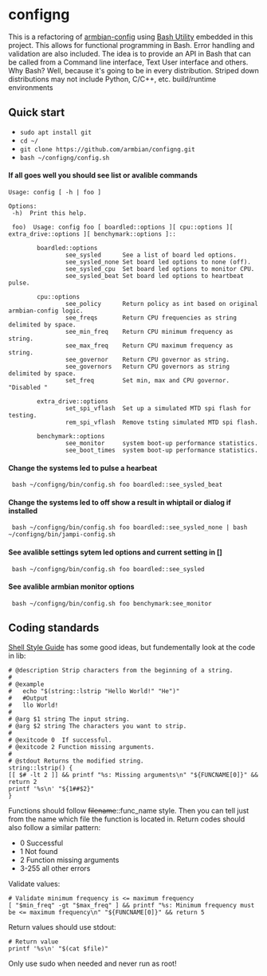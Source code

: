 # configng
This is a refactoring of [armbian-config](https://github.com/armbian/config) using [Bash Utility](https://labbots.github.io/bash-utility) 
embedded in this project. This allows for functional programming in Bash. Error handling and validation are also included. 
The idea is to provide an API in Bash that can be called from a Command line interface, Text User interface and others.
Why Bash? Well, because it's going to be in every distribution. Striped down distributions 
may not include Python, C/C++, etc. build/runtime environments 

## Quick start
* `sudo apt install git`
* `cd ~/`
* `git clone https://github.com/armbian/configng.git`
* `bash ~/configng/config.sh`
  
#### If all goes well you should see list or avalible commands 
```
Usage: config [ -h | foo ]

Options:
 -h)  Print this help.

 foo)  Usage: config foo [ boardled::options ][ cpu::options ][ extra_drive::options ][ benchymark::options ]::

        boardled::options
                see_sysled      See a list of board led options.
                see_sysled_none Set board led options to none (off).
                see_sysled_cpu  Set board led options to monitor CPU.
                see_sysled_beat Set board led options to heartbeat pulse.

        cpu::options
                see_policy      Return policy as int based on original armbian-config logic.
                see_freqs       Return CPU frequencies as string delimited by space.
                see_min_freq    Return CPU minimum frequency as string.
                see_max_freq    Return CPU maximum frequency as string.
                see_governor    Return CPU governor as string.
                see_governors   Return CPU governors as string delimited by space.
                set_freq        Set min, max and CPU governor. "Disabled "

        extra_drive::options
                set_spi_vflash  Set up a simulated MTD spi flash for testing.
                rem_spi_vflash  Remove tsting simulated MTD spi flash.

        benchymark::options
                see_monitor     system boot-up performance statistics.
                see_boot_times  system boot-up performance statistics.

```
#### Change the systems led to pulse a hearbeat
```
 bash ~/configng/bin/config.sh foo boardled::see_sysled_beat
```
#### Change the systems led to off show a result in whiptail or dialog if installed
```
 bash ~/configng/bin/config.sh foo boardled::see_sysled_none | bash ~/configng/bin/jampi-config.sh
```
#### See avalible settings sytem led options and current setting in []
```
 bash ~/configng/bin/config.sh foo boardled::see_sysled
```
#### See avalible armbian monitor options 
```
 bash ~/configng/bin/config.sh foo benchymark:see_monitor
```


## Coding standards
[Shell Style Guide](https://google.github.io/styleguide/shellguide.html) has some good ideas, 
but fundementally look at the code in lib:
```
# @description Strip characters from the beginning of a string.
#
# @example
#   echo "$(string::lstrip "Hello World!" "He")"
#   #Output
#   llo World!
#
# @arg $1 string The input string.
# @arg $2 string The characters you want to strip.
#
# @exitcode 0  If successful.
# @exitcode 2 Function missing arguments.
#
# @stdout Returns the modified string.
string::lstrip() {
[[ $# -lt 2 ]] && printf "%s: Missing arguments\n" "${FUNCNAME[0]}" && return 2
printf '%s\n' "${1##$2}"
}
```

Functions should follow ~~filename~~::func_name style. Then you can tell just from the name which 
file the function is located in. Return codes should also follow a similar pattern:
* 0 Successful
* 1 Not found
* 2 Function missing arguments
* 3-255 all other errors

Validate values:
```
# Validate minimum frequency is <= maximum frequency
[ "$min_freq" -gt "$max_freq" ] && printf "%s: Minimum frequency must be <= maximum frequency\n" "${FUNCNAME[0]}" && return 5
```

Return values should use stdout:
```
# Return value
printf '%s\n' "$(cat $file)"
```

Only use sudo when needed and never run as root!

